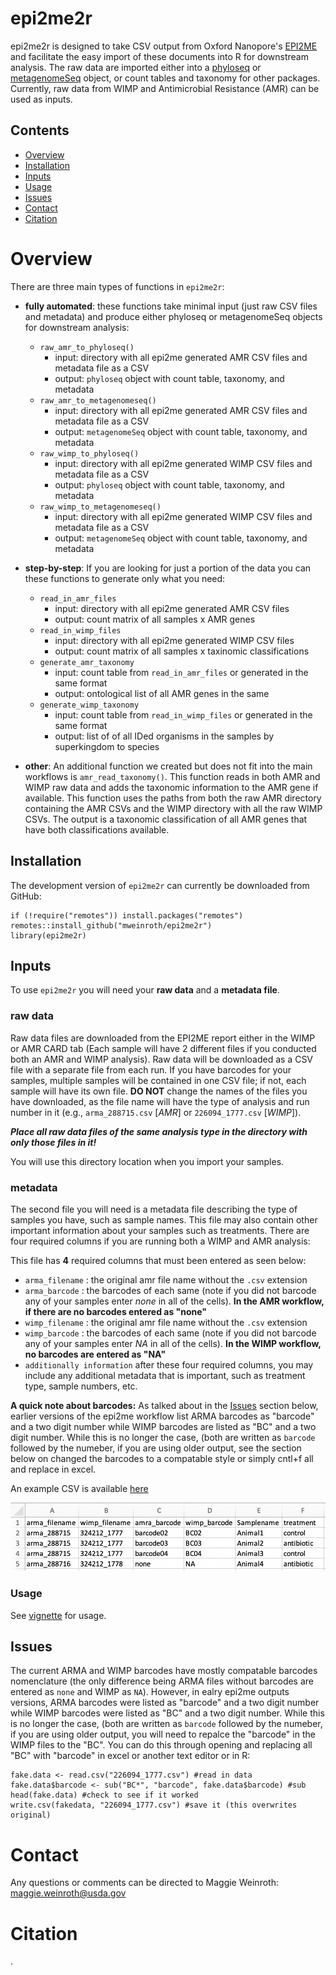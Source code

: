 # epi2me2r

epi2me2r is designed to take CSV output from Oxford Nanopore's [EPI2ME](https://epi2me.nanoporetech.com/) 
and facilitate the easy import of these documents into R for downstream analysis. 
The raw data are imported either into a [phyloseq](https://bioconductor.org/packages/release/bioc/html/phyloseq.html) 
or [metagenomeSeq](https://www.bioconductor.org/packages/release/bioc/html/metagenomeSeq.html) object,
or count tables and taxonomy for other packages. 
Currently, raw data from WIMP and Antimicrobial Resistance (AMR) can be used as inputs. 

## Contents
- [Overview](#Overview)
- [Installation](#Installation)
- [Inputs](#Inputs)
- [Usage](#usage)
- [Issues](#Issues)
- [Contact](#Contact)
- [Citation](#Citation)

# Overview

There are three main types of functions in `epi2me2r`:

- **fully automated**: these functions take minimal input (just raw CSV files and metadata) and produce either phyloseq or metagenomeSeq objects for downstream analysis:
    - `raw_amr_to_phyloseq()`
        -  input: directory with all epi2me generated AMR CSV files and metadata file as a CSV
        -  output: `phyloseq` object with count table, taxonomy, and metadata
    - `raw_amr_to_metagenomeseq()`
        -  input: directory with all epi2me generated AMR CSV files and metadata file as a CSV
        -  output: `metagenomeSeq` object with count table, taxonomy, and metadata
    - `raw_wimp_to_phyloseq()`
        -  input: directory with all epi2me generated WIMP CSV files and metadata file as a CSV
        -  output: `phyloseq` object with count table, taxonomy, and metadata
    - `raw_wimp_to_metagenomeseq()`
        -  input: directory with all epi2me generated WIMP CSV files and metadata file as a CSV
        -  output: `metagenomeSeq` object with count table, taxonomy, and metadata
        
- **step-by-step**: If you are looking for just a portion of the data you can these functions to generate only what you need:
    - `read_in_amr_files`
        -  input: directory with all epi2me generated AMR CSV files
        -  output: count matrix of all samples x AMR genes 
    - `read_in_wimp_files`
        - input: directory with all epi2me generated WIMP CSV files
        - output: count matrix of all samples x taxinomic classifications 
    - `generate_amr_taxonomy`
        - input: count table from `read_in_amr_files` or generated in the same format
        - output: ontological list of all AMR genes in the same
    - `generate_wimp_taxonomy`
        - input: count table from `read_in_wimp_files` or generated in the same format
        - output: list of of all IDed organisms in the samples by superkingdom to species

- **other**: An additional function we created but does not fit into the main workflows is `amr_read_taxonomy()`. This function reads in both AMR and WIMP raw data and adds the taxonomic information to the AMR gene if available. This function uses the paths from both the raw AMR directory containing the AMR CSVs and the WIMP directory with all the raw WIMP CSVs. The output is a taxonomic classification of all AMR genes that have both classifications available. 

## Installation

The development version of `epi2me2r` can currently be downloaded from GitHub:

```
if (!require("remotes")) install.packages("remotes")
remotes::install_github("mweinroth/epi2me2r") 
library(epi2me2r)
```

## Inputs
To use `epi2me2r` you will need your **raw data** and a **metadata file**. 

### raw data 

Raw data files are downloaded from the EPI2ME report either in the WIMP or AMR CARD tab 
(Each sample will have 2 different files if you conducted both an AMR and WIMP analysis). 
Raw data will be downloaded as a CSV file with a separate file from each run. 
If you have barcodes for your samples, multiple samples will be contained in one CSV file; 
if not, each sample will have its own file. 
**DO NOT** change the names of the files you have downloaded, 
as the file name will have the type of analysis and run number in it 
(e.g., `arma_288715.csv` [_AMR_] or `226094_1777.csv` [_WIMP_]). 

**_Place all raw data files of the same analysis type in the directory with only those files in it!_**

You will use this directory location when you import your samples. 

### metadata

The second file you will need is a metadata file describing the type of samples you have, such as sample names. 
This file may also contain other important information about your samples such as treatments.
There are four required columns if you are running both a WIMP and AMR analysis:

This file has **4** required columns that must been entered as seen below:

- `arma_filename` : the original amr file name without the `.csv` extension
- `arma_barcode` : the barcodes of each same (note if you did not barcode any of your samples enter *none* in all of the cells). **In the AMR workflow, if there are no barcodes entered as "none"**
- `wimp_filename` : the original amr file name without the `.csv` extension
- `wimp_barcode` : the barcodes of each same (note if you did not barcode any of your samples enter *NA* in all of the cells). **In the WIMP workflow, no barcodes are entered as "NA"**
- `additionally information` after these four required columns, you may include any additional metadata that is important, such as treatment type, sample numbers, etc.

**A quick note about barcodes:** As talked about in the [Issues](#Issues) section below, earlier versions of the epi2me workflow list ARMA barcodes as "barcode" and a two digit number while WIMP barcodes are listed as "BC" and a two digit number. While this is no longer the case, (both are written as `barcode` followed by the numeber, if you are using older output, see the section below on changed the barcodes to a compatable style or simply cntl+f all and replace in excel. 

An example CSV is available [here](https://github.com/mweinroth/epi2me2r/blob/master/inst/extdata/example_metadata.csv)

![](https://github.com/mweinroth/epi2me2r/blob/master/inst/metadata-example.jpg)


### Usage

See [vignette](https://mweinroth.github.io/epi2me2r/articles/epi2me2r-vignette.html) for usage. 

## Issues

The current ARMA and WIMP barcodes have mostly compatable barcodes nomenclature (the only difference being ARMA files without barcodes are entered as `none` and WIMP as `NA`). However, in ealry epi2me outputs versions, ARMA barcodes were listed as "barcode" and a two digit number while WIMP barcodes were listed as "BC" and a two digit number. While this is no longer the case, (both are written as `barcode` followed by the numeber, if you are using older output, you will need to repalce the "barcode" in the WIMP files to the "BC". You can do this through opening and replacing all "BC" with "barcode" in excel or another text editor or in R:

```
fake.data <- read.csv("226094_1777.csv") #read in data
fake.data$barcode <- sub("BC*", "barcode", fake.data$barcode) #sub
head(fake.data) #check to see if it worked
write.csv(fakedata, "226094_1777.csv") #save it (this overwrites original)
```

# Contact

Any questions or comments can be directed to Maggie Weinroth: maggie.weinroth@usda.gov

# Citation

.
